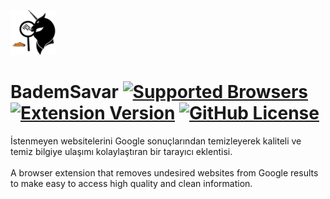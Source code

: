 ![BademSavar](icons/icon-72x72.png)
# BademSavar [![Supported Browsers](https://img.shields.io/badge/supported%20browsers-firefox%20|%20chrome%20|%20opera-informational?logo=pinboard&style=flat-square)](https://pypi.python.org/pypi/ansicolortags/) [![Extension Version](https://img.shields.io/github/manifest-json/v/0x01h/bademsavar?style=flat-square)](https://pypi.python.org/pypi/ansicolortags/) [![GitHub License](https://img.shields.io/github/license/0x01h/bademsavar?style=flat-square)](https://pypi.python.org/pypi/ansicolortags/)
İstenmeyen websitelerini Google sonuçlarından temizleyerek kaliteli ve temiz bilgiye ulaşımı kolaylaştıran bir tarayıcı eklentisi.<br><br>
A browser extension that removes undesired websites from Google results to make easy to access high quality and clean information.
